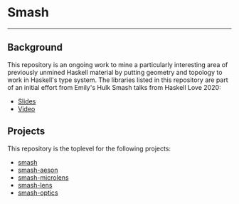 # Smash
---

## Background

This repository is an ongoing work to mine a particularly interesting area of previously unmined Haskell material by putting geometry and topology to work in Haskell's type system. The libraries listed in this repository are part of an initial effort from Emily's Hulk Smash talks from Haskell Love 2020: 

- [Slides](https://github.com/cohomolo-gy/Hulk-Smash/blob/master/Smash.pdf)
- [Video](https://www.youtube.com/watch?v=4aQlFMvKgdc)

## Projects

This repository is the toplevel for the following projects: 

- [smash](https://hackage.haskell.org/package/smash)
- [smash-aeson](https://hackage.haskell.org/package/smash-aeson)
- [smash-microlens](https://hackage.haskell.org/package/smash-microlens)
- [smash-lens](https://hackage.haskell.org/package/smash-lens)
- [smash-optics](https://hackage.haskell.org/package/smash-optics)

